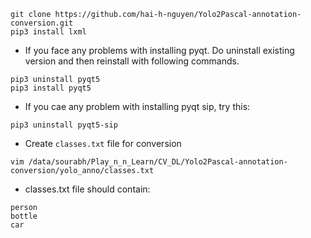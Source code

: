 ```git clone https://github.com/hai-h-nguyen/Yolo2Pascal-annotation-conversion.git```  
```pip3 install lxml```  
* If you face any problems with installing pyqt. Do uninstall existing version and then reinstall with following commands.  
```
pip3 uninstall pyqt5  
pip3 install pyqt5  
```  
* If you cae any problem with installing pyqt sip, try this:  
```
pip3 uninstall pyqt5-sip  
```  
* Create ```classes.txt``` file for conversion  
```
vim /data/sourabh/Play_n_n_Learn/CV_DL/Yolo2Pascal-annotation-conversion/yolo_anno/classes.txt  
```
* classes.txt file should contain:  
```
person  
bottle  
car
```
  

